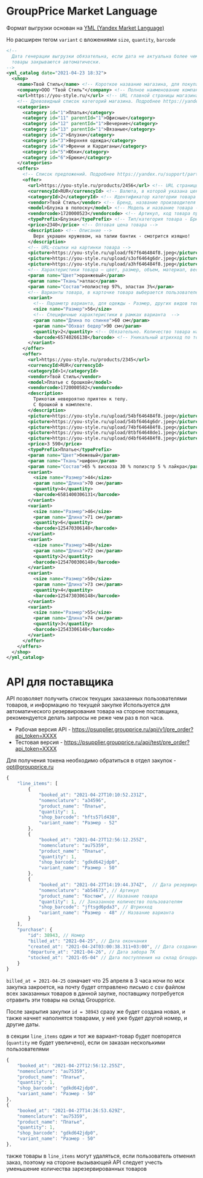 # GroupPrice Market Language

Формат выгрузки основан на [YML (Yandex Market Language)](https://yandex.ru/support/partnermarket/export/yml.html)

Но расширен тегом `variant` с вложениями `size`, `quantity`, `barcode`

```xml
<!--
  Дата генерации выгрузки обязательна, если дата не актуальна более чем на 4 часа,
  товары закрываются автоматически.
-->
<yml_catalog date="2021-04-23 18:32">
  <shop>
    <name>Твой Стиль</name> <!-- Короткое название магазина, для покупателя. -->
    <company>ООО "Твой Стиль"</company> <!-- Полное наименование компании, владеющей магазином. -->
    <url>https://you-style.ru/</url> <!-- URL главной страницы магазина. -->
    <!-- Древовидный список категорий магазина. Подробнее https://yandex.ru/support/partnermarket/elements/categories.html -->
    <categories>
      <category id="1">Платья</category>
      <category id="11" parentId="1">Офисные</category>
      <category id="12" parentId="1">Вечерние</category>
      <category id="13" parentId="1">Вязаные</category>
      <category id="2">Блузки</category>
      <category id="3">Верхняя одежда</category>
      <category id="4">Френчи и Кардиганы</category>
      <category id="5">Юбки</category>
      <category id="6">Брюки</category>
    </categories>
    <offers>
      <!-- Список предложений. Подробнее https://yandex.ru/support/partnermarket/export/vendor-model.html -->
      <offer>
        <url>https://you-style.ru/products/2456</url> <!-- URL страницы товара на сайте -->
        <currencyId>RUR</currencyId> <!-- Валюта, в которой указана цена товара -->
        <categoryId>2</categoryId> <!-- Идентификатор категории товара -->
        <vendor>Твой Стиль</vendor> <!-- Бренд, название производителя -->
        <model>Блузка в полоску</model> <!-- Модель и название товара -->
        <vendorcode>1720000523</vendorcode> <!-- Артикул, код товара производителя -->
        <typePrefix>Блузка</typePrefix> <!-- Тип/категория товара - Брюки, платье, Футболка -->
        <price>2340</price> <!-- Оптовая цена товара -->
        <description> <!-- Описание -->
          Верх украшен кружевом, на талии бантик - смотрится изящно!
        </description>
        <!-- URL-ссылки на картинки товара -->
        <picture>https://you-style.ru/upload/f67f646484f8.jpeg</picture>
        <picture>https://you-style.ru/upload/s3of6464g6dr.jpeg</picture>
        <picture>https://you-style.ru/upload/a3hf646484f8.jpeg</picture>
        <!-- Характеристики товара — цвет, размер, объем, материал, вес, возраст, пол, и т. д. -->
        <param name="Цвет">оранжевый</param>
        <param name="Ткань">атлас</param>
        <param name="Состав">полиэстер 97%, эластан 3%</param>
        <!-- Варианты товара, в карточке товара выберается пользователем -->
        <variant>
          <!-- Параметр варианта, для одежды - Размер, других видов товаров - длинна, диагональ -->
          <size name="Размер">56</size> 
          <!-- Специфичные характеристики в рамках варианта  -->
          <param name="Длина по спинке">60 см</param>
          <param name="Обхват бедер">90 см</param>
          <quantity>2</quantity> <!-- Обязательно. Количество товара на складе у поставщика -->
          <barcode>65740266138</barcode> <!-- Уникальный штрихкод по товару-варианту -->
        </variant>
      </offer>
      <offer>
        <url>https://you-style.ru/products/2345</url>
        <currencyId>RUR</currencyId>
        <categoryId>1</categoryId>
        <vendor>Твой Стиль</vendor>
        <model>Платье с брошкой</model>
        <vendorcode>1720000582</vendorcode>
        <description>
          Трикотаж невероятно приятен к телу.
          С брошкой в комплекте.
        </description>
        <picture>https://you-style.ru/upload/54bf646484f8.jpeg</picture>
        <picture>https://you-style.ru/upload/54bf6464g6dr.jpeg</picture>
        <picture>https://you-style.ru/upload/74bf646484f8.jpeg</picture>
        <picture>https://you-style.ru/upload/8tbf64648de1.jpeg</picture>
        <picture>https://you-style.ru/upload/d4bf646484f8.jpeg</picture>
        <price>3 590</price>
        <typePrefix>Платье</typePrefix>
        <param name="Цвет">бежевый</param>
        <param name="Ткань">шифон</param>
        <param name="Состав">65 % вискоза 30 % полиэстр 5 % лайкра</param>
        <variant>
          <size name="Размер">44</size>
          <param name="Длина">70 см</param>
          <quantity>4</quantity>
          <barcode>6581400306131</barcode>
        </variant>
        <variant>
          <size name="Размер">46</size>
          <param name="Длина">71 см</param>
          <quantity>6</quantity>
          <barcode>125470306148</barcode>
        </variant>
        <variant>
          <size name="Размер">48</size>
          <param name="Длина">72 см</param>
          <quantity>2</quantity>
          <barcode>1254700306148</barcode>
        </variant>
        <variant>
          <size name="Размер">50</size>
          <param name="Длина">73 см</param>
          <quantity>4</quantity>
          <barcode>1254730306148</barcode>
        </variant>
        <variant>
          <size name="Размер">55</size>
          <param name="Длина">74 см</param>
          <quantity>3</quantity>
          <barcode>12543306148</barcode>
        </variant>
      </offer>
    </offers>
  </shop>
</yml_catalog>
```

# API для поставщика

API позволяет получить список текущих заказанных пользователями товаров, и информацию по текущей закупке
Используется для автоматического резервирования товара на стороне поставщика, рекомендуется делать запросы не реже
чем раз в пол часа.

- Рабочая версия API - https://psupplier.groupprice.ru/api/v1/pre_order?api_token=XXXX
- Тестовая версия - https://psupplier.groupprice.ru/api/test/pre_order?api_token=XXXX

Для получения токена необходимо обратиться в отдел закупок - [opt@groupprice.ru](mailto:opt@groupprice.ru)

```js
{
    "line_items": [
        {
            "booked_at": "2021-04-27T10:10:52.231Z",
            "nomenclature": "a34596",
            "product_name": "Платье",
            "quantity": 1,
            "shop_barcode": "hfts57ld438",
            "variant_name": "Размер - 52"
        },
        {
            "booked_at": "2021-04-27T12:56:12.255Z",
            "nomenclature": "au75359",
            "product_name": "Платье",
            "quantity": 1,
            "shop_barcode": "gdkd642jdp0",
            "variant_name": "Размер - 50"
        },
        {
            "booked_at": "2021-04-27T14:19:44.374Z",  // Дата резервирования товара пользователем
            "nomenclature": "ab54673", // Артикул
            "product_name": "Костюм", // Название товара
            "quantity": 1, // Заказанное количество пользователям
            "shop_barcode": "jftsgd6pda3", // Штрихкод
            "variant_name": "Размер - 48" // Название варианта
        }
    ],
    "purchase": {
        "id": 38943, // Номер
        "billed_at": "2021-04-25", // Дата окончания
        "created_at": "2021-04-24T03:00:38.311+03:00", // Дата cоздания
        "departure_at": "2021-04-26", // Дата забора ТК
        "stocked_at": "2021-05-04" // Дата поступления на склад Groupprice
    }
}
```

`billed_at = 2021-04-25` означает что 25 апреля в 3 часа ночи по мск закупка закроется, на почту будет отправлено письмо
с csv файлом всех заказанных товаров в данной заупке, поставщику потребуется отравить эти товары на склад Groupprice.

После закрытия закупки `id = 38943` сразу же будет создана новая, и также начнет наполнятся товарами,
у неё уже будет другой номер, и другие даты.

в секции `line_items` один и тот же вариант-товар будет повторятся (`quantity` не будет увеличено), если он заказан несколькими пользователями
```js
{
    "booked_at": "2021-04-27T12:56:12.255Z",
    "nomenclature": "au75359",
    "product_name": "Платье",
    "quantity": 1,
    "shop_barcode": "gdkd642jdp0",
    "variant_name": "Размер - 50"
},
{
    "booked_at": "2021-04-27T14:26:53.629Z",
    "nomenclature": "au75359",
    "product_name": "Платье",
    "quantity": 1,
    "shop_barcode": "gdkd642jdp0",
    "variant_name": "Размер - 50"
},
```

также товары в `line_items` могут удаляться, если пользователь отменил заказ, поэтому на стороне вызывающей API следует учесть уменьшение количества зарезервированных товаров
